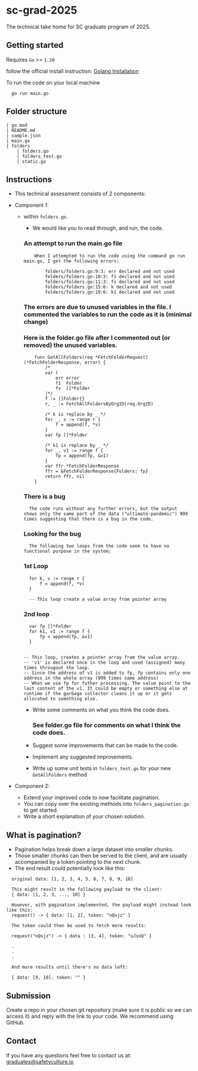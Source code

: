 # sc-grad-2025

The technical take home for SC graduate program of 2025.

## Getting started

Requires `Go` >= `1.20`

follow the official install instruction: [Golang Installation](https://go.dev/doc/install)

To run the code on your local machine
```
  go run main.go
```

## Folder structure

```
| go.mod
| README.md
| sample.json
| main.go
| folders
    | folders.go
    | folders_test.go
    | static.go
```

## Instructions

- This technical assessment consists of 2 components:
- Component 1:
  - within `folders.go`.
    - We would like you to read through, and run, the code.

     ### An attempt to run the main.go file
            When I attempted to run the code using the command go run main.go, I get the following errors:

                folders/folders.go:9:3: err declared and not used
                folders/folders.go:10:3: f1 declared and not used
                folders/folders.go:11:3: fs declared and not used
                folders/folders.go:15:6: k declared and not used
                folders/folders.go:19:6: k1 declared and not used

      ### The errors are due to unused variables in the file. I commented the variables to run the code as it is (minimal change)
      ### Here is the folder.go file after I commented out (or removed) the unused variables.

            func GetAllFolders(req *FetchFolderRequest) (*FetchFolderResponse, error) {
                /*
                var (
                    err error
                    f1  Folder
                    fs  []*Folder
                )*/
                f := []Folder{}
                r, _ := FetchAllFoldersByOrgID(req.OrgID)

                /* k is replace by _ */
                for _, v := range r {
                    f = append(f, *v)
                }
                var fp []*Folder
                
                /* k1 is replace by _ */
                for _, v1 := range f {
                    fp = append(fp, &v1)
                }
                var ffr *FetchFolderResponse
                ffr = &FetchFolderResponse{Folders: fp}
                return ffr, nil
            }
    
      ### There is a bug

          The code runs without any further errors, but the output shows only the same part of the data ("ultimate-pandemic") 999 times suggesting that there is a bug in the code.

      ### Looking for the bug

          The following two loops from the code seem to have no functional purpose in the system;
        
      ### 1st Loop
          for k, v := range r {
              f = append(f, *v)
          }

          -- This loop create a value array from pointer array
          
          
      ### 2nd loop
          var fp []*Folder
          for k1, v1 := range f {
              fp = append(fp, &v1)
          }


        -- This loop, creates a pointer array from the value array. 
        -- 'v1' is declared once in the loop and used (assigned) many times througout the loop. 
        -- Since the address of v1 is added to fp, fp contains only one address in the whole array (999 times same address)
        -- When we use fp for futher processing. The value point to the last content of the v1. It could be empty or something else at runtime if the garbage collector cleans it up or it gets allocated to something else.



    - Write some comments on what you think the code does.
        
        ### See folder.go file for comments on what I think the code does.

    - Suggest some improvements that can be made to the code.
    - Implement any suggested improvements.
    - Write up some unit tests in `folders_test.go` for your new `GetAllFolders` method

- Component 2:
  - Extend your improved code to now facilitate pagination.
  - You can copy over the existing methods into `folders_pagination.go` to get started.
  - Write a short explanation of your chosen solution.

## What is pagination?
  - Pagination helps break down a large dataset into smaller chunks.
  - Those smaller chunks can then be served to the client, and are usually accompanied by a token pointing to the next chunk.
  - The end result could potentially look like this:
```
  original data: [1, 2, 3, 4, 5, 6, 7, 8, 9, 10]

  This might result in the following payload to the client:
  { data: [1, 2, 3, ..., 10] }

  However, with pagination implemented, the payload might instead look like this:
  request() -> { data: [1, 2], token: "nQsjz" }

  The token could then be used to fetch more results:

  request("nQsjz") -> { data : [3, 4], token: "uJsnQ" }

  .
  .
  .

  And more results until there's no data left:

  { data: [9, 10], token: "" }
```

## Submission

Create a repo in your chosen git repository (make sure it is public so we can access it) and reply with the link to your code. We recommend using GitHub.


## Contact

If you have any questions feel free to contact us at: graduates@safetyculture.io
